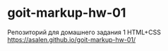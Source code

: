 # goit-markup-hw-01
Репозиторий для домашнего задания 1 HTML+CSS
https://asalen.github.io/goit-markup-hw-01/
